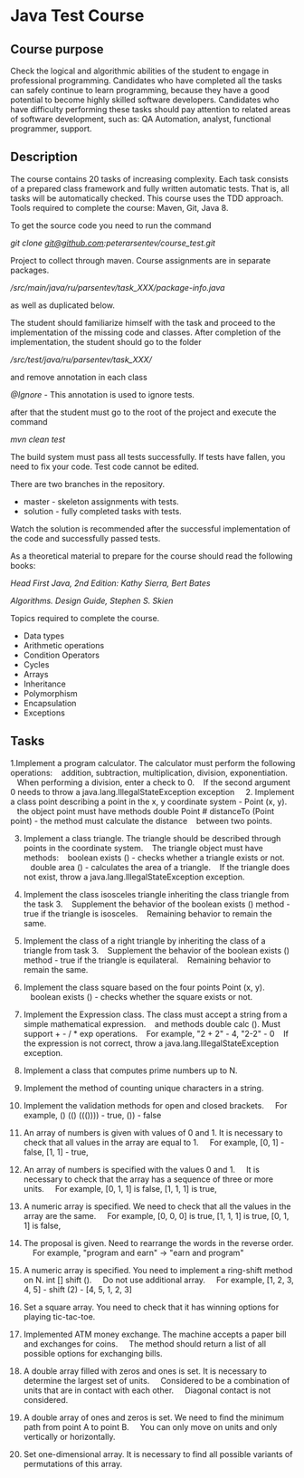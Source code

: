 # Java Test Course

Course purpose
----------

Check the logical and algorithmic abilities of the student to engage in professional programming.
Candidates who have completed all the tasks can safely continue to learn programming,
because they have a good potential to become highly skilled software developers.
Candidates who have difficulty performing these tasks should pay attention
to related areas of software development, such as: QA Automation, analyst, functional programmer, support.

Description
--------

The course contains 20 tasks of increasing complexity. Each task consists of a prepared class framework and
fully written automatic tests. That is, all tasks will be automatically checked.
This course uses the TDD approach. Tools required to complete the course: Maven, Git, Java 8.

To get the source code you need to run the command

*git clone git@github.com:peterarsentev/course_test.git*

Project to collect through maven. Course assignments are in separate packages.

*/src/main/java/ru/parsentev/task_XXX/package-info.java*

as well as duplicated below.

The student should familiarize himself with the task and proceed to the implementation of the missing code and classes.
After completion of the implementation, the student should go to the folder

*/src/test/java/ru/parsentev/task_XXX/*

and remove annotation in each class

*@Ignore* - This annotation is used to ignore tests.

after that the student must go to the root of the project and execute the command

*mvn clean test*

The build system must pass all tests successfully. If tests have fallen, you need to fix your code.
Test code cannot be edited.

There are two branches in the repository.

- master - skeleton assignments with tests.
- solution - fully completed tasks with tests.

Watch the solution is recommended after the successful implementation of the code and successfully passed tests.

As a theoretical material to prepare for the course should read the following books:

*Head First Java, 2nd Edition: Kathy Sierra, Bert Bates*

*Algorithms. Design Guide, Stephen S. Skien*

Topics required to complete the course.

- Data types
- Arithmetic operations
- Condition Operators
- Cycles
- Arrays
- Inheritance
- Polymorphism
- Encapsulation
- Exceptions

Tasks
-------

1.Implement a program calculator. The calculator must perform the following operations:
   addition, subtraction, multiplication, division, exponentiation.
   When performing a division, enter a check to 0.
   If the second argument 0 needs to throw a java.lang.IllegalStateException exception
   
2. Implement a class point describing a point in the x, y coordinate system - Point (x, y).
   the object point must have methods double Point # distanceTo (Point point) - the method must calculate the distance
   between two points.

3. Implement a class triangle. The triangle should be described through points in the coordinate system.
   The triangle object must have methods:
   boolean exists () - checks whether a triangle exists or not.
   double area () - calculates the area of ​​a triangle.
   If the triangle does not exist, throw a java.lang.IllegalStateException exception.
   
4. Implement the class isosceles triangle inheriting the class triangle from the task 3.
   Supplement the behavior of the boolean exists () method - true if the triangle is isosceles.
   Remaining behavior to remain the same.

5. Implement the class of a right triangle by inheriting the class of a triangle from task 3.
   Supplement the behavior of the boolean exists () method - true if the triangle is equilateral.
   Remaining behavior to remain the same.

6. Implement the class square based on the four points Point (x, y).
   boolean exists () - checks whether the square exists or not.

7. Implement the Expression class. The class must accept a string from a simple mathematical expression.
   and methods double calc (). Must support + - / * exp operations.
   For example, "2 + 2" - 4, "2-2" - 0
   If the expression is not correct, throw a java.lang.IllegalStateException exception.

8. Implement a class that computes prime numbers up to N.

9. Implement the method of counting unique characters in a string.

10. Implement the validation methods for open and closed brackets.
    For example, () (() ((()))) - true, ()) - false
 
11. An array of numbers is given with values ​​of 0 and 1. It is necessary to check that all values ​​in the array are equal to 1.
    For example, [0, 1] - false, [1, 1] - true,

12. An array of numbers is specified with the values ​​0 and 1.
    It is necessary to check that the array has a sequence of three or more units.
    For example, [0, 1, 1] is false, [1, 1, 1] is true,

13. A numeric array is specified. We need to check that all the values ​​in the array are the same.
    For example, [0, 0, 0] is true, [1, 1, 1] is true, [0, 1, 1] is false,

14. The proposal is given. Need to rearrange the words in the reverse order.
    For example, "program and earn" -> "earn and program"

15. A numeric array is specified. You need to implement a ring-shift method on N. int [] shift ().
    Do not use additional array.
    For example, [1, 2, 3, 4, 5] - shift (2) - [4, 5, 1, 2, 3]

16. Set a square array. You need to check that it has winning options for playing tic-tac-toe.

17. Implemented ATM money exchange. The machine accepts a paper bill and exchanges for coins.
    The method should return a list of all possible options for exchanging bills.

18. A double array filled with zeros and ones is set. It is necessary to determine the largest set of units.
    Considered to be a combination of units that are in contact with each other.
    Diagonal contact is not considered.

19. A double array of ones and zeros is set. We need to find the minimum path from point A to point B.
    You can only move on units and only vertically or horizontally.

20. Set one-dimensional array. It is necessary to find all possible variants of permutations of this array.
